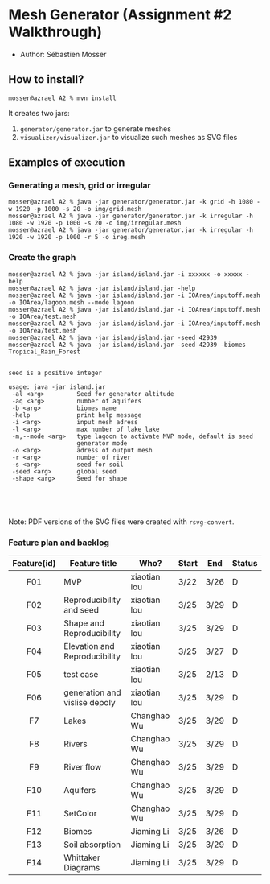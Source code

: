 # Mesh Generator (Assignment #2 Walkthrough)

  - Author: Sébastien Mosser

## How to install?

```
mosser@azrael A2 % mvn install
```

It creates two jars:

  1. `generator/generator.jar` to generate meshes
  2. `visualizer/visualizer.jar` to visualize such meshes as SVG files

## Examples of execution

### Generating a mesh, grid or irregular

```
mosser@azrael A2 % java -jar generator/generator.jar -k grid -h 1080 -w 1920 -p 1000 -s 20 -o img/grid.mesh
mosser@azrael A2 % java -jar generator/generator.jar -k irregular -h 1080 -w 1920 -p 1000 -s 20 -o img/irregular.mesh
mosser@azrael A2 % java -jar generator/generator.jar -k irregular -h 1920 -w 1920 -p 1000 -r 5 -o ireg.mesh
```
### Create the graph
```
mosser@azrael A2 % java -jar island/island.jar -i xxxxxx -o xxxxx -help    
mosser@azrael A2 % java -jar island/island.jar -help
mosser@azrael A2 % java -jar island/island.jar -i IOArea/inputoff.mesh -o IOArea/lagoon.mesh --mode lagoon   
mosser@azrael A2 % java -jar island/island.jar -i IOArea/inputoff.mesh -o IOArea/test.mesh   
mosser@azrael A2 % java -jar island/island.jar -i IOArea/inputoff.mesh -o IOArea/test.mesh 
mosser@azrael A2 % java -jar island/island.jar -seed 42939
mosser@azrael A2 % java -jar island/island.jar -seed 42939 -biomes Tropical_Rain_Forest


seed is a positive integer

usage: java -jar island.jar
 -al <arg>         Seed for generator altitude
 -aq <arg>         number of aquifers
 -b <arg>          biomes name
 -help             print help message
 -i <arg>          input mesh adress
 -l <arg>          max number of lake lake
 -m,--mode <arg>   type lagoon to activate MVP mode, default is seed
                   generator mode
 -o <arg>          adress of output mesh
 -r <arg>          number of river
 -s <arg>          seed for soil
 -seed <arg>       global seed
 -shape <arg>      Seed for shape

  



```


Note: PDF versions of the SVG files were created with `rsvg-convert`.
### Feature plan and backlog
| Feature(id) | Feature title | Who? | Start | End | Status |
|:--:|---------------|------|-------|-----|--------|
|F01 | MVP| xiaotian lou | 3/22 | 3/26 | D |
|F02 | Reproducibility and seed| xiaotian lou | 3/25 | 3/29  | D |
|F03 | Shape and Reproducibility| xiaotian lou | 3/25| 3/29 | D |
|F04 | Elevation and Reproducibility| xiaotian lou | 3/25 | 3/27 | D |
|F05 | test case| xiaotian lou | 3/25 | 2/13 | D |
|F06 | generation and vislise depoly| xiaotian lou | 3/25 | 3/29  | D |
|F7 | Lakes| Changhao Wu | 3/25 | 3/29 | D |
|F8 | Rivers| Changhao Wu | 3/25 | 3/29 | D |
|F9 | River flow| Changhao Wu | 3/25 | 3/29  | D |
|F10 | Aquifers| Changhao Wu | 3/25 | 3/29 | D |
|F11 | SetColor| Changhao Wu | 3/25 | 3/29  | D |
|F12 |Biomes| Jiaming Li | 3/25 | 3/26 | D |
|F13 |Soil absorption| Jiaming Li | 3/25 | 3/29 | D |
|F14| Whittaker Diagrams| Jiaming Li | 3/25 | 3/29  | D |
